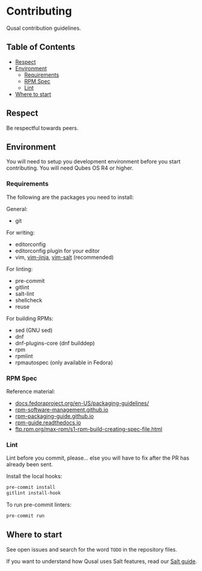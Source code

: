 # Contributing

Qusal contribution guidelines.

## Table of Contents

* [Respect](#respect)
* [Environment](#environment)
  * [Requirements](#requirements)
  * [RPM Spec](#rpm-spec)
  * [Lint](#lint)
* [Where to start](#where-to-start)

## Respect

Be respectful towards peers.

## Environment

You will need to setup you development environment before you start
contributing. You will need Qubes OS R4 or higher.

### Requirements

The following are the packages you need to install:

General:
- git

For writing:
- editorconfig
- editorconfig plugin for your editor
- vim, [vim-jinja](https://github.com/ben-grande/vim-jinja),
  [vim-salt](https://github.com/ben-grande/vim-salt) (recommended)

For linting:
- pre-commit
- gitlint
- salt-lint
- shellcheck
- reuse

For building RPMs:
- sed (GNU sed)
- dnf
- dnf-plugins-core (dnf builddep)
- rpm
- rpmlint
- rpmautospec (only available in Fedora)

### RPM Spec

Reference material:

- [docs.fedoraproject.org/en-US/packaging-guidelines/](https://docs.fedoraproject.org/en-US/packaging-guidelines/)
- [rpm-software-management.github.io](https://rpm-software-management.github.io/rpm/manual/spec.html)
- [rpm-packaging-guide.github.io](https://rpm-packaging-guide.github.io/)
- [rpm-guide.readthedocs.io](https://rpm-guide.readthedocs.io/en/latest/rpm-guide.html)
- [ftp.rpm.org/max-rpm/s1-rpm-build-creating-spec-file.html](http://ftp.rpm.org/max-rpm/s1-rpm-build-creating-spec-file.html)

### Lint

Lint before you commit, please... else you will have to fix after the PR has
already been sent.

Install the local hooks:
```sh
pre-commit install
gitlint install-hook
```

To run pre-commit linters:
```sh
pre-commit run
```

## Where to start

See open issues and search for the word `TODO` in the repository files.

If you want to understand how Qusal uses Salt features, read our [Salt guide](SALT.md).
